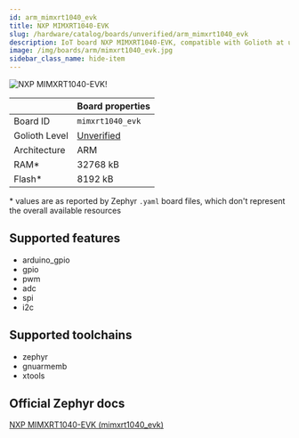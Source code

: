 ```yaml
---
id: arm_mimxrt1040_evk
title: NXP MIMXRT1040-EVK
slug: /hardware/catalog/boards/unverified/arm_mimxrt1040_evk
description: IoT board NXP MIMXRT1040-EVK, compatible with Golioth at unverified level.
image: /img/boards/arm/mimxrt1040_evk.jpg
sidebar_class_name: hide-item
---
```


[//]: # (This is an auto-generated file, do not edit! Changes to it will be lost upon re-generation)

![NXP MIMXRT1040-EVK!](/img/boards/arm/mimxrt1040_evk.jpg "NXP MIMXRT1040-EVK")

|                | Board properties     |
| -------------  | -------------------- |
| Board ID       | `mimxrt1040_evk` |
| Golioth Level  | [Unverified](/hardware#unverified-boards) |
| Architecture   | ARM |
| RAM*           | 32768 kB |
| Flash*         | 8192 kB |

\* values are as reported by Zephyr `.yaml` board files, which don't represent the overall available resources



## Supported features

* arduino_gpio
* gpio
* pwm
* adc
* spi
* i2c

## Supported toolchains

* zephyr
* gnuarmemb
* xtools

## Official Zephyr docs

[NXP MIMXRT1040-EVK (mimxrt1040_evk)](https://docs.zephyrproject.org/latest/boards/arm/mimxrt1040_evk/doc/index.html)
